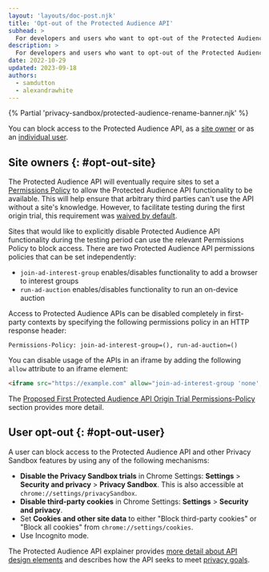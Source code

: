 ```yaml
---
layout: 'layouts/doc-post.njk'
title: 'Opt-out of the Protected Audience API'
subhead: >
  For developers and users who want to opt-out of the Protected Audience API.
description: >
  For developers and users who want to opt-out of the Protected Audience API.
date: 2022-10-29
updated: 2023-09-18
authors:
  - samdutton
  - alexandrawhite
---
```


{% Partial 'privacy-sandbox/protected-audience-rename-banner.njk' %}

You can block access to the Protected Audience API, as a [site owner](#opt-out-site) or as an [individual user](#opt-out-user).

## Site owners {: #opt-out-site}

The Protected Audience API will eventually require sites to set a [Permissions Policy](/docs/privacy-sandbox/permissions-policy/)
to allow the Protected Audience API functionality to be available. This will help ensure that
arbitrary third parties can't use the API without a site's knowledge. However,
to facilitate testing during the first origin trial, 
this requirement was [waived by default](https://github.com/WICG/turtledove/blob/main/Proposed_First_FLEDGE_OT_Details.md#permissions-policy).

Sites that would like to explicitly disable Protected Audience API functionality during the
testing period can use the relevant Permissions Policy to block access. There
are two Protected Audience API permissions policies that can be set independently:

* `join-ad-interest-group` enables/disables functionality to add a browser to
  interest groups
* `run-ad-auction` enables/disables functionality to run an on-device auction

Access to Protected Audience APIs can be disabled completely in first-party contexts by
specifying the following permissions policy in an HTTP response header:

``` text
Permissions-Policy: join-ad-interest-group=(), run-ad-auction=()
```

You can disable usage of the APIs in an iframe by adding the following `allow`
attribute to an iframe element:

``` html
<iframe src="https://example.com" allow="join-ad-interest-group 'none'; run-ad-auction 'none'"></iframe>
```

The [Proposed First Protected Audience API Origin Trial Permissions-Policy](https://github.com/WICG/turtledove/blob/main/Proposed_First_FLEDGE_OT_Details.md#permissions-policy)
section provides more detail.

## User opt-out {: #opt-out-user}

A user can block access to the Protected Audience API and other Privacy Sandbox features by
using any of the following mechanisms:

*  **Disable the Privacy Sandbox trials** in Chrome Settings: **Settings** >
    **Security and privacy** > **Privacy Sandbox**. This is also accessible at `chrome://settings/privacySandbox`.
* **Disable third-party cookies** in Chrome Settings: **Settings** > **Security and privacy**.
* Set **Cookies and other site data** to either "Block third-party cookies" or "Block all cookies" from `chrome://settings/cookies`.
* Use Incognito mode.

The Protected Audience API explainer provides [more detail about API design elements](https://github.com/WICG/turtledove/blob/main/FLEDGE.md#design-elements)
and describes how the API seeks to meet
[privacy goals](https://github.com/WICG/turtledove/blob/main/FLEDGE.md#:~:text=privacy%20goal).
